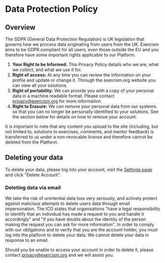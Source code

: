 # Data Protection Policy

## Overview

The GDPR (General Data Protection Regulation) is UK legislation that governs how we process data originating from users from the UK.
Exercism aims to be GDPR compliant for all users, even those outside the EU and you therefore have some important rights applicable to our Platform.

1. **Your Right to be Informed:**
   This Privacy Policy details who we are, what we collect, and what we use it for.
2. **Right of access:**
   At any time you can review the information on your profile and update or change it.
   Through the exercism.org website you can view all your solutions.
3. **Right of portability:**
   We can provide you with a copy of your personal data in a machine readable format.
   Please contact privacy@exercism.org for more information.
4. **Right to Erasure:**
   We can remove your personal data from our systems so that you can no longer be personally identified to your solutions.
   See the section below for details on how to remove your account.

It is important to note that any content you upload to the site (including, but not limited to, solutions to exercises, comments, and mentor feedback) is transferred to us under a non-revocable license and therefore cannot be deleted from the Platform.

## Deleting your data

To delete your data, please log into your account, visit the [Settings page](https://exercism.org/settings) and click "Delete Account".

### Deleting data via email

We take the risk of unintential data loss very seriously, and actively protect against malicious attempts to delete users data through email impersonation.
The ICO states that organisations "have a legal responsibility to identify that an individual has made a request to you and handle it accordingly" and "if you have doubts about the identity of the person making the request you can ask for more information".
In order to comply with our obligations and to verify that you are the account holder, you must log into the platform to delete your data.
We cannot delete your data in response to an email.

Should you be unable to access your account in order to delete it, please contact privacy@exercism.org and we will assist you.
